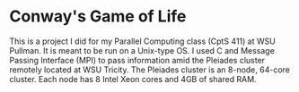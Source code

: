 # Conway's Game of Life
This is a project I did for my Parallel Computing class (CptS 411) at WSU Pullman.
It is meant to be run on a Unix-type OS.
I used C and Message Passing Interface (MPI) to pass information amid the Pleiades cluster remotely located at WSU Tricity.
The Pleiades cluster is an 8-node, 64-core cluster.
Each node has 8 Intel Xeon cores and 4GB of shared RAM. 

